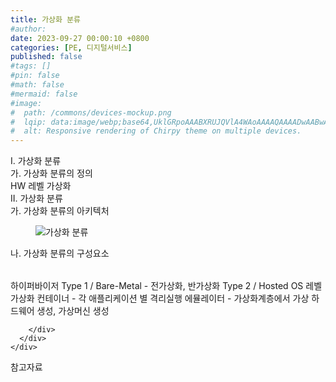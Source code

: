 ```yaml
---
title: 가상화 분류
#author: 
date: 2023-09-27 00:00:10 +0800
categories: [PE, 디지털서비스]
published: false
#tags: []
#pin: false
#math: false
#mermaid: false
#image:
#  path: /commons/devices-mockup.png
#  lqip: data:image/webp;base64,UklGRpoAAABXRUJQVlA4WAoAAAAQAAAADwAABwAAQUxQSDIAAAARL0AmbZurmr57yyIiqE8oiG0bejIYEQTgqiDA9vqnsUSI6H+oAERp2HZ65qP/VIAWAFZQOCBCAAAA8AEAnQEqEAAIAAVAfCWkAALp8sF8rgRgAP7o9FDvMCkMde9PK7euH5M1m6VWoDXf2FkP3BqV0ZYbO6NA/VFIAAAA
#  alt: Responsive rendering of Chirpy theme on multiple devices.
---
```


<div class="post-wrap">
  <div class="para">
    <div class="para-title">
      I. 가상화 분류
    </div>
    <div class="para-cntnt">
      <div class="para">
        <div class="para-title">
          가. 가상화 분류의 정의
        </div>
        <div class="para-cntnt">
            HW 레벨 가상화
        </div>
      </div>
    </div>
  </div>
  
  <div class="para">
    <div class="para-title">
      II. 가상화 분류
    </div>
    <div class="para-cntnt">
      <div class="para">
        <div class="para-title">
          가. 가상화 분류의 아키텍처
        </div>
        <div class="para-cntnt">
          <figure class="post-figure">
            <img src="/assets/img/posts/가상화-분류.png" alt="가상화 분류">
<!--            <figcaption>Source: Unveiling the Metaverse: Exploring Emerging Trends, Multifaceted Perspectives, and Future Challenges</figcaption>-->
          </figure>
        </div>
      </div>
      <div class="para">
        <div class="para-title">
          나. 가상화 분류의 구성요소
        </div>
        <div class="para-cntnt">
          <table class="post-table">
          </table>
              하이퍼바이저
      Type 1 / Bare-Metal - 전가상화, 반가상화
      Type 2 / Hosted
  OS 레벨 가상화
    컨테이너 - 각 애플리케이션 별 격리실행
    에뮬레이터 - 가상화계층에서 가상 하드웨어 생성, 가상머신 생성

        </div>
      </div>
    </div>
  </div>

  <div class="refr-wrap">
    <div class="refr-title">
        참고자료
    </div>
    <ol class="refr-list">
    <!--    <li>(나현식, 최대선) <a target="_blank" href="https://scienceon.kisti.re.kr/commons/util/originalView.do?cn=JAKO202225948430499&oCn=JAKO202225948430499&dbt=JAKO&journal=NJOU00291864">메타버스 보안 위협 요소 및 대응 방안 검토</a></li>-->
    <!--    <li>(M. Uddin, S. Manickam, H. Ullah, M. Obaidat and A. Dandoush) <a target="_blank" href="https://ieeexplore.ieee.org/abstract/document/10138386">Unveiling the Metaverse: Exploring Emerging Trends, Multifaceted Perspectives, and Future Challenges</a></li>-->
    </ol>
  </div>
</div>
